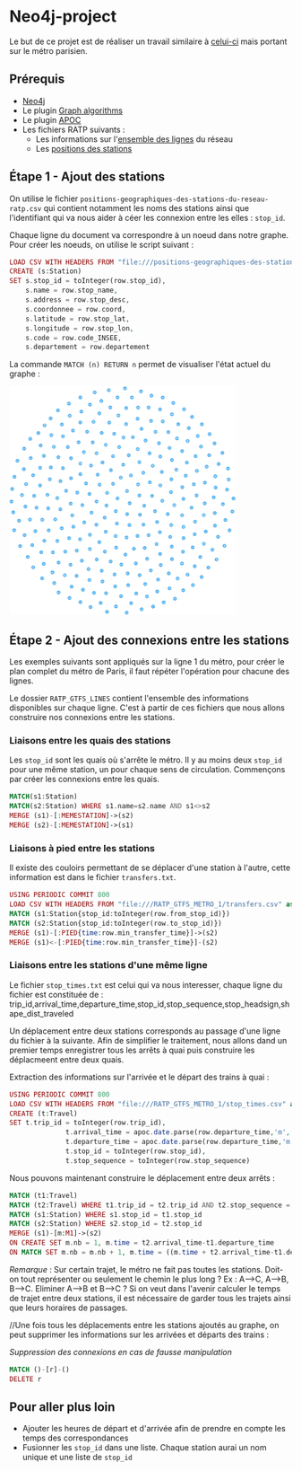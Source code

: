 # Neo4j-project

Le but de ce projet est de réaliser un travail similaire à [celui-ci](https://tbgraph.wordpress.com/2017/08/31/neo4j-london-tube-system-analysis/) mais portant sur le métro parisien.

## Prérequis
- [Neo4j](https://neo4j.com/download/)
- Le plugin [Graph algorithms](https://github.com/neo4j-contrib/neo4j-graph-algorithms/)
- Le plugin [APOC](http://github.com/neo4j-contrib/neo4j-apoc-procedures/releases/3.4.0.1)
- Les fichiers RATP suivants :
  - Les informations sur l'[ensemble des lignes](http://dataratp.download.opendatasoft.com/RATP_GTFS_LINES.zip) du réseau
  - Les [positions des stations](https://data.ratp.fr/explore/dataset/positions-geographiques-des-stations-du-reseau-ratp/download/?format=csv&timezone=Europe/Berlin&use_labels_for_header=true)

## Étape 1 - Ajout des stations
On utilise le fichier `positions-geographiques-des-stations-du-reseau-ratp.csv` qui contient notamment les noms des stations ainsi que l'identifiant qui va nous aider à céer les connexion entre les elles : `stop_id`.

Chaque ligne du document va correspondre à un noeud dans notre graphe. Pour créer les noeuds, on utilise le script suivant :
```php
LOAD CSV WITH HEADERS FROM "file:///positions-geographiques-des-stations-du-reseau-ratp.csv" as row
CREATE (s:Station)
SET s.stop_id = toInteger(row.stop_id),
    s.name = row.stop_name,
    s.address = row.stop_desc,
    s.coordonnee = row.coord,
    s.latitude = row.stop_lat,
    s.longitude = row.stop_lon,
    s.code = row.code_INSEE,
    s.departement = row.departement
```

La commande `MATCH (n) RETURN n` permet de visualiser l'état actuel du graphe :


![Graph with all the stations](https://github.com/CamilleSimon/neo4j-project/blob/master/graph.png)

## Étape 2 - Ajout des connexions entre les stations
Les exemples suivants sont appliqués sur la ligne 1 du métro, pour créer le plan complet du métro de Paris, il faut répéter l'opération pour chacune des lignes.

Le dossier `RATP_GTFS_LINES` contient l'ensemble des informations disponibles sur chaque ligne. C'est à partir de ces fichiers que nous allons construire nos connexions entre les stations.

### Liaisons entre les quais des stations
Les `stop_id` sont les quais où s'arrête le métro. Il y au moins deux `stop_id` pour une même station, un pour chaque sens de circulation.
Commençons par créer les connexions entre les quais.
```php
MATCH(s1:Station)
MATCH(s2:Station) WHERE s1.name=s2.name AND s1<>s2
MERGE (s1)-[:MEMESTATION]->(s2)
MERGE (s2)-[:MEMESTATION]->(s1)
```

### Liaisons à pied entre les stations
Il existe des couloirs permettant de se déplacer d'une station à l'autre, cette information est dans le fichier `transfers.txt`.
```php
USING PERIODIC COMMIT 800
LOAD CSV WITH HEADERS FROM "file:///RATP_GTFS_METRO_1/transfers.csv" as row
MATCH (s1:Station{stop_id:toInteger(row.from_stop_id)})
MATCH (s2:Station{stop_id:toInteger(row.to_stop_id)})
MERGE (s1)-[:PIED{time:row.min_transfer_time}]->(s2)
MERGE (s1)<-[:PIED{time:row.min_transfer_time}]-(s2)
```

### Liaisons entre les stations d'une même ligne
Le fichier `stop_times.txt` est celui qui va nous interesser, chaque ligne du fichier est constituée de :
trip_id,arrival_time,departure_time,stop_id,stop_sequence,stop_headsign,shape_dist_traveled

Un déplacement entre deux stations corresponds au passage d'une ligne du fichier à la suivante.
Afin de simplifier le traitement, nous allons dand un premier temps enregistrer tous les arrêts à quai puis construire les déplacmeent entre deux quais.

Extraction des informations sur l'arrivée et le départ des trains à quai :
```php
USING PERIODIC COMMIT 800
LOAD CSV WITH HEADERS FROM "file:///RATP_GTFS_METRO_1/stop_times.csv" as row
CREATE (t:Travel)
SET t.trip_id = toInteger(row.trip_id),
              t.arrival_time = apoc.date.parse(row.departure_time,'m','HH:mm:ss'),
              t.departure_time = apoc.date.parse(row.departure_time,'m','HH:mm:ss'),
              t.stop_id = toInteger(row.stop_id),
              t.stop_sequence = toInteger(row.stop_sequence)
```

Nous pouvons maintenant construire le déplacement entre deux arrêts :
```php
MATCH (t1:Travel)
MATCH (t2:Travel) WHERE t1.trip_id = t2.trip_id AND t2.stop_sequence = t1.stop_sequence + 1
MATCH (s1:Station) WHERE s1.stop_id = t1.stop_id
MATCH (s2:Station) WHERE s2.stop_id = t2.stop_id
MERGE (s1)-[m:M1]->(s2) 
ON CREATE SET m.nb = 1, m.time = t2.arrival_time-t1.departure_time
ON MATCH SET m.nb = m.nb + 1, m.time = ((m.time + t2.arrival_time-t1.departure_time) / m.nb)
```

*Remarque* : Sur certain trajet, le métro ne fait pas toutes les stations. Doit-on tout représenter ou seulement le chemin le plus long ?
Ex : A-->C, A-->B, B-->C. Eliminer A-->B et B-->C ?
Si on veut dans l'avenir calculer le temps de trajet entre deux stations, il est nécessaire de garder tous les trajets ainsi que leurs horaires de passages.

//Une fois tous les déplacements entre les stations ajoutés au graphe, on peut supprimer les informations sur les arrivées et départs des trains :

*Suppression des connexions en cas de fausse manipulation*
```php
MATCH ()-[r]-()
DELETE r
```

## Pour aller plus loin
- Ajouter les heures de départ et d'arrivée afin de prendre en compte les temps des correspondances
- Fusionner les `stop_id` dans une liste. Chaque station aurai un nom unique et une liste de `stop_id`



